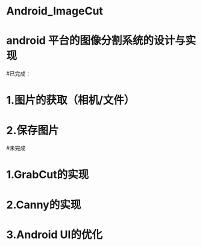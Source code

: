 # Android_ImageCut
# android 平台的图像分割系统的设计与实现
#已完成：
#      1.图片的获取（相机/文件）
#      2.保存图片
#未完成 
#       1.GrabCut的实现
#       2.Canny的实现 
#       3.Android UI的优化
